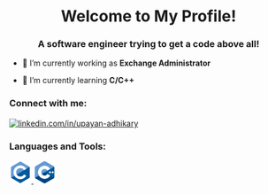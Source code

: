 <h1 align="center">Welcome to My Profile! </h1>
<h3 align="center">A software engineer trying to get a code above all!</h3>

- 🔭 I’m currently working as **Exchange Administrator**

- 🌱 I’m currently learning **C/C++**

<h3 align="left">Connect with me:</h3>
<p align="left">
<a href="https://linkedin.com/in/linkedin.com/in/upayan-adhikary" target="blank"><img align="center" src="https://raw.githubusercontent.com/rahuldkjain/github-profile-readme-generator/master/src/images/icons/Social/linked-in-alt.svg" alt="linkedin.com/in/upayan-adhikary" height="30" width="40" /></a>
</p>

<h3 align="left">Languages and Tools:</h3>
<p align="left"> <a href="https://www.cprogramming.com/" target="_blank" rel="noreferrer"> <img src="https://raw.githubusercontent.com/devicons/devicon/master/icons/c/c-original.svg" alt="c" width="40" height="40"/> </a> <a href="https://www.w3schools.com/cpp/" target="_blank" rel="noreferrer"> <img src="https://raw.githubusercontent.com/devicons/devicon/master/icons/cplusplus/cplusplus-original.svg" alt="cplusplus" width="40" height="40"/> </a> </p>
